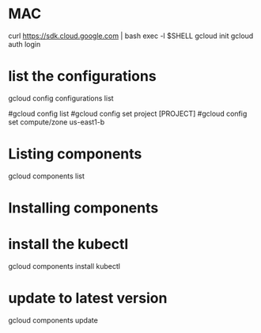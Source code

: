 # MAC
curl https://sdk.cloud.google.com | bash
exec -l $SHELL
gcloud init
gcloud auth login

# list the configurations 
gcloud config configurations list

#gcloud config list
#gcloud config set project [PROJECT]
#gcloud config set compute/zone us-east1-b

# Listing components
gcloud components list

# Installing components 
# install the kubectl
gcloud components install kubectl

# update to latest version
gcloud components update




